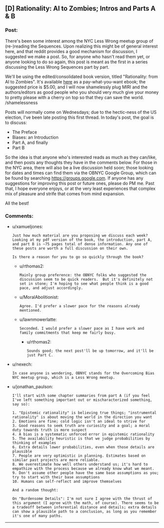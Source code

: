 ## [D] Rationality: AI to Zombies; Intros and Parts A & B

### Post:

There's been some interest among the NYC Less Wrong meetup group of (re-)reading the Sequences.  Upon realizing this might be of general interest here, and that reddit provides a good mechanism for discussion, I suggested we make a post.  So, for anyone who hasn't read them yet, or anyone looking to do so again, this post is meant as the first in a series discussing the Less Wrong Sequences part by part.

We'll be using the edited/consolidated book version, titled "Rationality: from AI to Zombies".  It's available [here](https://intelligence.org/rationality-ai-zombies/) as a pay-what-you-want ebook; the suggested price is $5.00, and I will now shamelessly plug MIRI and the authors/editors as good people who you should very much give your money to pretty please with a cherry on top so that they can save the world. /shamelessness

Posts will normally come on Wednesdays; due to the hectic-ness of the US election, I've been late posting this first thread.  In today's post, the goal is to discuss:

- The Preface
- Biases: an Introduction
- Part A, and finally
- Part B

So the idea is that anyone who's interested reads as much as they can/like, and then posts any thoughts they have in the comments below.  For those in the NYC area, there will also be a live discussion held soon; those looking for dates and times can find them via the OBNYC Google Group, which can be found by searching https://groups.google.com. If anyone has any suggestions for improving this post or future ones, please do PM me.  Past that, I hope everyone enjoys, or at the very least experiences that complex mix of pleasure and strife that comes from mind expansion.

All the best!





### Comments:

- u/xamueljones:
  ```
  Just how much material are you proposing we discuss each week? Looking at my pdf version of the book, the introduction, part A, and part B is ~75 pages total of dense information. Any one of these posts are worth a full discussion on their own.

  Is there a reason for you to go so quickly through the book?
  ```

  - u/rthomas2:
    ```
    Mainly group preference: the OBNYC folks who suggested the discussion seem to be quick readers.  But it's definitely not set in stone; I'm hoping to see what people think is a good pace, and adjust accordingly.
    ```

  - u/MoralAbolitionist:
    ```
    Agree. I'd prefer a slower pace for the reasons already mentioned.
    ```

  - u/lawnmowerlatte:
    ```
    Seconded. I would prefer a slower pace as I have work and family commitments that keep me fairly busy.
    ```

    - u/rthomas2:
      ```
      Sounds good; the next post'll be up tomorrow, and it'll be just Part C.
      ```

- u/nexech:
  ```
  In case anyone is wondering, OBNYC stands for the Overcoming Bias NYC meetup group, which is a Less Wrong meetup.
  ```

- u/jonathan_paulson:
  ```
  I'll start with some chapter summaries from part A (if you feel I've left something important out or mischaracterized something, say so):

  1. "Epistemic rationality" is believing true things; "instrumental rationality" is about moving the world in the direction you want
  2. Emotions are fine; cold logic isn't an ideal to strive for
  3. Good reasons to seek truth are curiosity and a goal; a moral duty towards truth is more suspect
  4. A bias is a systematic unforced error in epistemic rationality
  5. The availability heuristic is that we judge probabilities by thinking of examples
  6. Extra details lower probabilities, even when those details are plausible
  7. People are very optimistic in planning. Estimates based on similar past projects are more reliable.
  8. We overestimate how well others understand us; it's hard to empathize with the process because we already know what we meant.
  9. Don't assume other people have the same base assumptions as you; try to start with their base assumptions
  10. Humans can self-reflect and improve themselves

  And a random thought:

  On "Burdensome Details": I'm not sure I agree with the thrust of this argument (I agree with the math, of course). There seems to be a tradeoff between inferential distance and details; extra details can show a plausible path to a conclusion, as long as you remember it's one of many paths.
  ```

---

